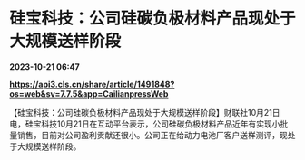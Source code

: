 # 硅宝科技：公司硅碳负极材料产品现处于大规模送样阶段

**2023-10-21 06:47**

**https://api3.cls.cn/share/article/1491848?os=web&sv=7.7.5&app=CailianpressWeb**

【硅宝科技：公司硅碳负极材料产品现处于大规模送样阶段】财联社10月21日电，硅宝科技10月21日在互动平台表示，公司硅碳负极材料产品近年有实现小批量销售，目前对公司盈利贡献还很小。公司正在给动力电池厂客户送样测评，现处于大规模送样阶段。